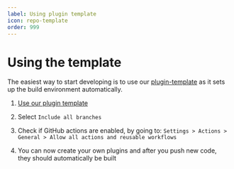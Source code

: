 ```yaml
---
label: Using plugin template
icon: repo-template
order: 999
---
```


# Using the template
The easiest way to start developing is to use our [plugin-template](https://codeberg.org/cloudstream/plugin-template) as it sets up the build environment automatically.

1) <a href="https://codeberg.org/cloudstream/plugin-template/generate" target="_blank">Use our plugin template</a>

2) Select `Include all branches`

3) Check if GitHub actions are enabled, by going to: `Settings > Actions > General > Allow all actions and reusable workflows`

4) You can now create your own plugins and after you push new code, they should automatically be built

